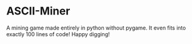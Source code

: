 # ASCII-Miner
A mining game made entirely in python without pygame. It even fits into exactly 100 lines of code! Happy digging!

